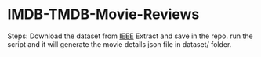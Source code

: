 # IMDB-TMDB-Movie-Reviews

Steps:
Download the dataset from [IEEE](https://ieee-dataport.org/open-access/imdb-movie-reviews-dataset)
Extract and save in the repo.
run the script and it will generate the movie details json file in dataset/ folder.